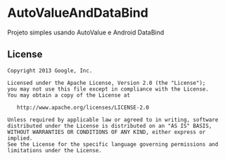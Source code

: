 # AutoValueAndDataBind

Projeto simples usando AutoValue e Android DataBind 


## License

    Copyright 2013 Google, Inc.

    Licensed under the Apache License, Version 2.0 (the "License");
    you may not use this file except in compliance with the License.
    You may obtain a copy of the License at

       http://www.apache.org/licenses/LICENSE-2.0

    Unless required by applicable law or agreed to in writing, software
    distributed under the License is distributed on an "AS IS" BASIS,
    WITHOUT WARRANTIES OR CONDITIONS OF ANY KIND, either express or implied.
    See the License for the specific language governing permissions and
    limitations under the License.

[AutoFactory]: https://github.com/google/auto/tree/master/factory
[AutoService]: https://github.com/google/auto/tree/master/service
[AutoValue]: https://github.com/google/auto/tree/master/value
[Common]: https://github.com/google/auto/tree/master/common

[java]: https://en.wikipedia.org/wiki/Java_(programming_language)
[value-type]: http://en.wikipedia.org/wiki/Value_object
[`ServiceLoader`]: http://docs.oracle.com/javase/7/docs/api/java/util/ServiceLoader.html
